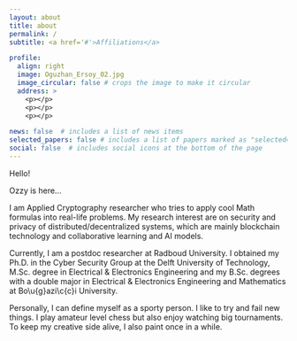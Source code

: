 ```yaml
---
layout: about
title: about
permalink: /
subtitle: <a href='#'>Affiliations</a> 

profile:
  align: right
  image: Oguzhan_Ersoy_02.jpg
  image_circular: false # crops the image to make it circular
  address: >
    <p></p>
    <p></p>
    <p></p>

news: false  # includes a list of news items
selected_papers: false # includes a list of papers marked as "selected={true}"
social: false  # includes social icons at the bottom of the page
---
```


Hello!

Ozzy is here...

I am Applied Cryptography researcher who tries to apply cool Math formulas into real-life problems. My research interest are on security and privacy of distributed/decentralized systems, which are mainly blockchain technology and collaborative learning and AI models. 

Currently, I am a postdoc researcher at Radboud University. I obtained my Ph.D. in the Cyber Security Group at the Delft University of Technology, M.Sc. degree in Electrical \& Electronics Engineering and my B.Sc. degrees with a double major in Electrical \& Electronics Engineering and Mathematics at Bo\u{g}azi\c{c}i University.

Personally, I can define myself as a sporty person. I like to try and fail new things. I play amateur level chess but also enjoy watching big tournaments. To keep my creative side alive, I also paint once in a while.

